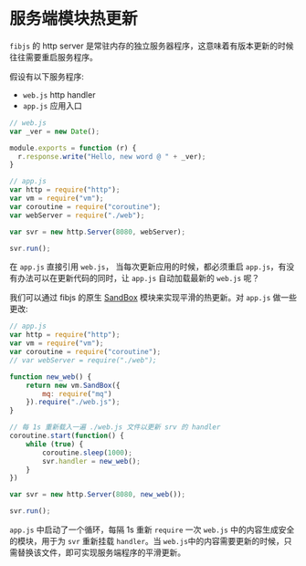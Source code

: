 # 服务端模块热更新

`fibjs` 的 http server 是常驻内存的独立服务器程序，这意味着有版本更新的时候往往需要重启服务程序。

假设有以下服务程序:
- `web.js` http handler
- `app.js` 应用入口

```javascript
// web.js
var _ver = new Date();

module.exports = function (r) {
  r.response.write("Hello, new word @ " + _ver);
}
```

```javascript
// app.js
var http = require("http");
var vm = require("vm");
var coroutine = require("coroutine");
var webServer = require("./web");

var svr = new http.Server(8080, webServer);

svr.run();
```

在 `app.js` 直接引用 `web.js`， 当每次更新应用的时候，都必须重启 `app.js`，有没有办法可以在更新代码的同时，让 `app.js` 自动加载最新的 `web.js` 呢？

我们可以通过 fibjs 的原生 [SandBox](../manual/object/ifs/SandBox.md) 模块来实现平滑的热更新。对 `app.js` 做一些更改:

```javascript
// app.js
var http = require("http");
var vm = require("vm");
var coroutine = require("coroutine");
// var webServer = require("./web");

function new_web() {
    return new vm.SandBox({
        mq: require("mq")
    }).require("./web.js");
}

// 每 1s 重新载入一遍 ./web.js 文件以更新 srv 的 handler
coroutine.start(function() {
    while (true) {
        coroutine.sleep(1000);
        svr.handler = new_web();
    }
})

var svr = new http.Server(8080, new_web());

svr.run();
```

`app.js` 中启动了一个循环，每隔 1s 重新 `require` 一次 `web.js` 中的内容生成安全的模块，用于为 `svr` 重新挂载 `handler`。当 `web.js`中的内容需要更新的时候，只需替换该文件，即可实现服务端程序的平滑更新。

